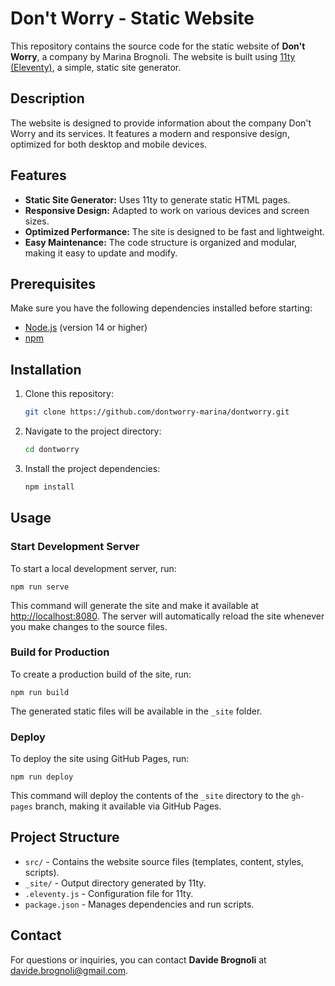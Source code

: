# Don't Worry - Static Website

This repository contains the source code for the static website of **Don't Worry**, a company by Marina Brognoli. The website is built using [11ty (Eleventy)](https://www.11ty.dev/), a simple, static site generator.

## Description

The website is designed to provide information about the company Don't Worry and its services. It features a modern and responsive design, optimized for both desktop and mobile devices.

## Features

- **Static Site Generator:** Uses 11ty to generate static HTML pages.
- **Responsive Design:** Adapted to work on various devices and screen sizes.
- **Optimized Performance:** The site is designed to be fast and lightweight.
- **Easy Maintenance:** The code structure is organized and modular, making it easy to update and modify.

## Prerequisites

Make sure you have the following dependencies installed before starting:

- [Node.js](https://nodejs.org/) (version 14 or higher)
- [npm](https://www.npmjs.com/)

## Installation

1. Clone this repository:

    ```bash
    git clone https://github.com/dontworry-marina/dontworry.git
    ```

2. Navigate to the project directory:

    ```bash
    cd dontworry
    ```

3. Install the project dependencies:

    ```bash
    npm install
    ```

## Usage

### Start Development Server

To start a local development server, run:

    npm run serve

This command will generate the site and make it available at [http://localhost:8080](http://localhost:8080). The server will automatically reload the site whenever you make changes to the source files.

### Build for Production

To create a production build of the site, run:

    npm run build
    
The generated static files will be available in the `_site` folder.

### Deploy

To deploy the site using GitHub Pages, run:

    npm run deploy
    
This command will deploy the contents of the `_site` directory to the `gh-pages` branch, making it available via GitHub Pages.

## Project Structure

- `src/` - Contains the website source files (templates, content, styles, scripts).
- `_site/` - Output directory generated by 11ty.
- `.eleventy.js` - Configuration file for 11ty.
- `package.json` - Manages dependencies and run scripts.

## Contact

For questions or inquiries, you can contact **Davide Brognoli** at [davide.brognoli@gmail.com](mailto:davide.brognoli@gmail.com).
